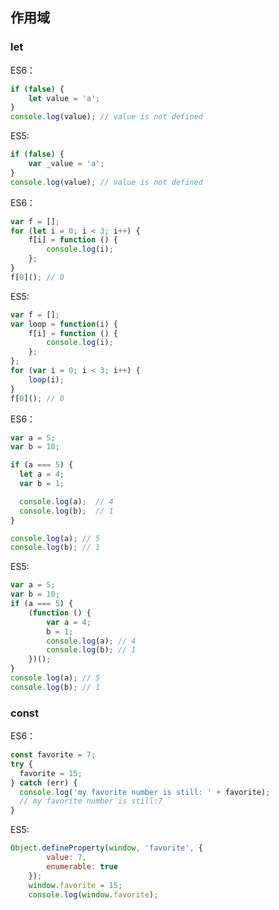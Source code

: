 ## 作用域
### let
ES6：
```javascript
if (false) {
    let value = 'a';
}
console.log(value); // value is not defined
```
ES5:
```javascript
if (false) {
    var _value = 'a';
}
console.log(value); // value is not defined
```

ES6：
```javascript
var f = [];
for (let i = 0; i < 3; i++) {
    f[i] = function () {
        console.log(i);
    };
}
f[0](); // 0
```
ES5:
```javascript
var f = [];
var loop = function(i) {
    f[i] = function () {
        console.log(i);
    };
};
for (var i = 0; i < 3; i++) {
    loop(i);
}
f[0](); // 0
```

ES6：
```javascript
var a = 5;
var b = 10;

if (a === 5) {
  let a = 4; 
  var b = 1; 

  console.log(a);  // 4
  console.log(b);  // 1
}

console.log(a); // 5
console.log(b); // 1
```
ES5:
```javascript
var a = 5;
var b = 10;
if (a === 5) {
    (function () {
        var a = 4;
        b = 1;
        console.log(a); // 4
        console.log(b); // 1
    })();
}
console.log(a); // 5
console.log(b); // 1
```

### const
ES6：
```javascript
const favorite = 7;
try {
  favorite = 15;
} catch (err) {
  console.log('my favorite number is still: ' + favorite);
  // my favorite number is still:7
}
```
ES5:
```javascript
Object.defineProperty(window, 'favorite', {
        value: 7,
        enumerable: true
    });
    window.favorite = 15;
    console.log(window.favorite);
```
